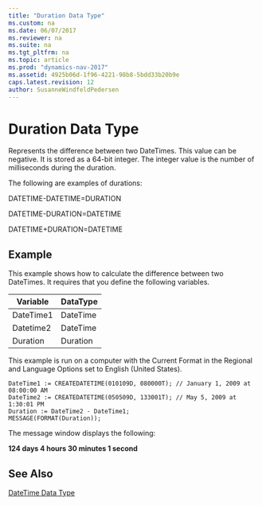 ```yaml
---
title: "Duration Data Type"
ms.custom: na
ms.date: 06/07/2017
ms.reviewer: na
ms.suite: na
ms.tgt_pltfrm: na
ms.topic: article
ms.prod: "dynamics-nav-2017"
ms.assetid: 4925b06d-1f96-4221-98b8-5bdd33b20b9e
caps.latest.revision: 12
author: SusanneWindfeldPedersen
---
```

# Duration Data Type
Represents the difference between two DateTimes. This value can be negative. It is stored as a 64-bit integer. The integer value is the number of milliseconds during the duration.  
  
 The following are examples of durations:  
  
 DATETIME-DATETIME=DURATION  
  
 DATETIME-DURATION=DATETIME  
  
 DATETIME+DURATION=DATETIME  
  
## Example  
 This example shows how to calculate the difference between two DateTimes. It requires that you define the following variables.  
  
|Variable|DataType|  
|--------------|--------------|  
|DateTime1|DateTime|  
|Datetime2|DateTime|  
|Duration|Duration|  
  
 This example is run on a computer with the Current Format in the Regional and Language Options set to English (United States).  
  
```  
DateTime1 := CREATEDATETIME(010109D, 080000T); // January 1, 2009 at 08:00:00 AM  
DateTime2 := CREATEDATETIME(050509D, 133001T); // May 5, 2009 at 1:30:01 PM  
Duration := DateTime2 - DateTime1;  
MESSAGE(FORMAT(Duration));  
```  
  
 The message window displays the following:  
  
 **124 days 4 hours 30 minutes 1 second**  
  
## See Also  
 [DateTime Data Type](devenv-datetime-data-type.md)